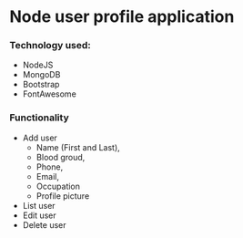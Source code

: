 # Node user profile application

### Technology used:
- NodeJS
- MongoDB
- Bootstrap
- FontAwesome

### Functionality
- Add user
    - Name (First and Last), 
    - Blood groud, 
    - Phone, 
    - Email, 
    - Occupation
    - Profile picture
- List user
- Edit user
- Delete user